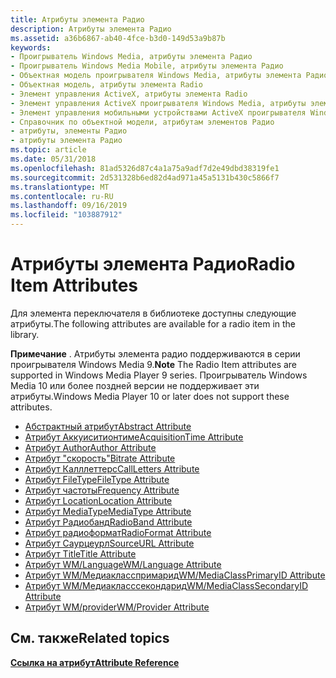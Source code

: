```yaml
---
title: Атрибуты элемента Радио
description: Атрибуты элемента Радио
ms.assetid: a36b6867-ab40-4fce-b3d0-149d53a9b87b
keywords:
- Проигрыватель Windows Media, атрибуты элемента Радио
- Проигрыватель Windows Media Mobile, атрибуты элемента Радио
- Объектная модель проигрывателя Windows Media, атрибуты элемента Радио
- Объектная модель, атрибуты элемента Radio
- Элемент управления ActiveX, атрибуты элемента Radio
- Элемент управления ActiveX проигрывателя Windows Media, атрибуты элемента Радио
- Элемент управления мобильными устройствами ActiveX проигрывателя Windows Media, атрибуты элемента Радио
- Справочник по объектной модели, атрибутам элементов Радио
- атрибуты, элементы Радио
- атрибуты элемента Радио
ms.topic: article
ms.date: 05/31/2018
ms.openlocfilehash: 81ad5326d87c4a1a75a9adf7d2e49dbd38319fe1
ms.sourcegitcommit: 2d531328b6ed82d4ad971a45a5131b430c5866f7
ms.translationtype: MT
ms.contentlocale: ru-RU
ms.lasthandoff: 09/16/2019
ms.locfileid: "103887912"
---
```

# <a name="radio-item-attributes"></a><span data-ttu-id="3807a-113">Атрибуты элемента Радио</span><span class="sxs-lookup"><span data-stu-id="3807a-113">Radio Item Attributes</span></span>

<span data-ttu-id="3807a-114">Для элемента переключателя в библиотеке доступны следующие атрибуты.</span><span class="sxs-lookup"><span data-stu-id="3807a-114">The following attributes are available for a radio item in the library.</span></span>

<span data-ttu-id="3807a-115">**Примечание** . Атрибуты элемента радио поддерживаются в серии проигрывателя Windows Media 9.</span><span class="sxs-lookup"><span data-stu-id="3807a-115">**Note** The Radio Item attributes are supported in Windows Media Player 9 series.</span></span> <span data-ttu-id="3807a-116">Проигрыватель Windows Media 10 или более поздней версии не поддерживает эти атрибуты.</span><span class="sxs-lookup"><span data-stu-id="3807a-116">Windows Media Player 10 or later does not support these attributes.</span></span>

-   [<span data-ttu-id="3807a-117">Абстрактный атрибут</span><span class="sxs-lookup"><span data-stu-id="3807a-117">Abstract Attribute</span></span>](abstract-attribute.md)
-   [<span data-ttu-id="3807a-118">Атрибут Аккуиситионтиме</span><span class="sxs-lookup"><span data-stu-id="3807a-118">AcquisitionTime Attribute</span></span>](acquisitiontime-attribute.md)
-   [<span data-ttu-id="3807a-119">Атрибут Author</span><span class="sxs-lookup"><span data-stu-id="3807a-119">Author Attribute</span></span>](author-attribute.md)
-   [<span data-ttu-id="3807a-120">Атрибут "скорость"</span><span class="sxs-lookup"><span data-stu-id="3807a-120">Bitrate Attribute</span></span>](bitrate-attribute.md)
-   [<span data-ttu-id="3807a-121">Атрибут Калллеттерс</span><span class="sxs-lookup"><span data-stu-id="3807a-121">CallLetters Attribute</span></span>](callletters-attribute.md)
-   [<span data-ttu-id="3807a-122">Атрибут FileType</span><span class="sxs-lookup"><span data-stu-id="3807a-122">FileType Attribute</span></span>](filetype-attribute.md)
-   [<span data-ttu-id="3807a-123">Атрибут частоты</span><span class="sxs-lookup"><span data-stu-id="3807a-123">Frequency Attribute</span></span>](frequency-attribute.md)
-   [<span data-ttu-id="3807a-124">Атрибут Location</span><span class="sxs-lookup"><span data-stu-id="3807a-124">Location Attribute</span></span>](location-attribute.md)
-   [<span data-ttu-id="3807a-125">Атрибут MediaType</span><span class="sxs-lookup"><span data-stu-id="3807a-125">MediaType Attribute</span></span>](mediatype-attribute.md)
-   [<span data-ttu-id="3807a-126">Атрибут Радиобанд</span><span class="sxs-lookup"><span data-stu-id="3807a-126">RadioBand Attribute</span></span>](radioband-attribute.md)
-   [<span data-ttu-id="3807a-127">Атрибут радиоформат</span><span class="sxs-lookup"><span data-stu-id="3807a-127">RadioFormat Attribute</span></span>](radioformat-attribute.md)
-   [<span data-ttu-id="3807a-128">Атрибут Саурцеурл</span><span class="sxs-lookup"><span data-stu-id="3807a-128">SourceURL Attribute</span></span>](sourceurl-attribute.md)
-   [<span data-ttu-id="3807a-129">Атрибут Title</span><span class="sxs-lookup"><span data-stu-id="3807a-129">Title Attribute</span></span>](title-attribute.md)
-   [<span data-ttu-id="3807a-130">Атрибут WM/Language</span><span class="sxs-lookup"><span data-stu-id="3807a-130">WM/Language Attribute</span></span>](wm-language-attribute.md)
-   [<span data-ttu-id="3807a-131">Атрибут WM/Медиакласспримарид</span><span class="sxs-lookup"><span data-stu-id="3807a-131">WM/MediaClassPrimaryID Attribute</span></span>](wm-mediaclassprimaryid-attribute.md)
-   [<span data-ttu-id="3807a-132">Атрибут WM/Медиакласссекондарид</span><span class="sxs-lookup"><span data-stu-id="3807a-132">WM/MediaClassSecondaryID Attribute</span></span>](wm-mediaclasssecondaryid-attribute.md)
-   [<span data-ttu-id="3807a-133">Атрибут WM/provider</span><span class="sxs-lookup"><span data-stu-id="3807a-133">WM/Provider Attribute</span></span>](wm-provider-attribute.md)

## <a name="related-topics"></a><span data-ttu-id="3807a-134">См. также</span><span class="sxs-lookup"><span data-stu-id="3807a-134">Related topics</span></span>

<dl> <dt>

[<span data-ttu-id="3807a-135">**Ссылка на атрибут**</span><span class="sxs-lookup"><span data-stu-id="3807a-135">**Attribute Reference**</span></span>](attribute-reference.md)
</dt> </dl>

 

 




